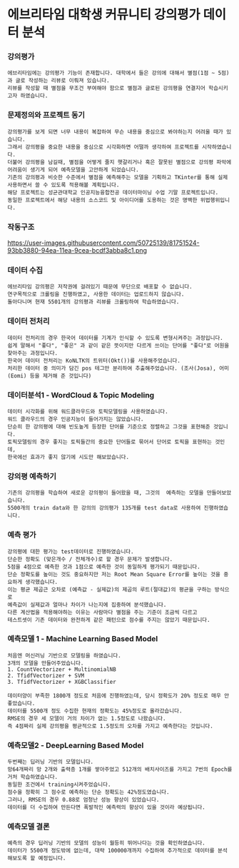 # 에브리타임 대학생 커뮤니티 강의평가 데이터 분석

### 강의평가
    에브리타임에는 강의평가 기능이 존재합니다. 대학에서 들은 강의에 대해서 별점(1점 ~ 5점)과 글로 작성하는 리뷰로 이뤄져 있습니다.
    리뷰를 작성할 때 별점을 무조건 부여해야 함으로 별점과 글로된 강의평을 연결지어 학습시키고자 하였습니다.

### 문제정의와 프로젝트 동기
    강의평가를 보게 되면 너무 내용이 복잡하여 무슨 내용을 중심으로 봐야하는지 어려울 때가 있습니다. 
    그래서 강의평을 중요한 내용을 중심으로 시각화하면 어떨까 생각하여 프로젝트를 시작하였습니다.
    더불어 강의평을 남길때, 별점을 어떻게 줄지 햇갈리거나 혹은 잘못된 별점으로 강의평 파악에 어려움이 생기게 되어 예측모델을 고안하게 되었습니다.
    기존의 강의평과 비슷한 수준에서 별점을 예측해주는 모델을 기획하고 TKinter를 통해 실제 사용하면서 쓸 수 있도록 적용해볼 계획입니다.
    해당 프로젝트는 성균관대학교 인공지능융합전공 데이터마이닝 수업 기말 프로젝트입니다.
    동일한 프로젝트에서 해당 내용의 소스코드 및 아이디어를 도용하는 것은 명백한 위법행위입니다.

### 작동구조
https://user-images.githubusercontent.com/50725139/81751524-93bb3880-94ea-11ea-9cea-bcdf3abba8c1.png

### 데이터 수집
    에브리타임 강의평은 저작권에 걸려있기 때문에 무단으로 배포할 수 없습니다.
    연구목적으로 크롤링을 진행하였고, 사용한 데이터는 업로드하지 않습니다.
    돌아다니며 현재 5501개의 강의평과 리뷰를 크롤링하여 학습하였습니다.
    
### 데이터 전처리
    데이터 전처리의 경우 한국어 데이터를 기계가 인식할 수 있도록 변형시켜주는 과정입니다.
    쉽게 말해서 "좋다", "좋은" 과 같이 같은 뜻이지만 다르게 쓰이는 단어를 "좋다"로 어원을 찾아주는 과정입니다.
    한국어 데이터 전처리는 KoNLTK의 트위터(Okt())를 사용해주었습니다.
    처리한 데이터 중 의미가 담긴 pos 테그만 분리하여 추출해주었습니다. (조사(Josa), 어미(Eomi) 등을 제거해 준 것입니다)
    
### 데이터분석1 - WordCloud & Topic Modeling
    데이터 시각화를 위해 워드클라우드와 토픽모델링을 사용하였습니다.
    워드 클라우드의 경우 인공지능이 들어가지는 않았습니다. 
    단순히 한 강의평에 대해 빈도높게 등장한 단어를 기준으로 정렬하고 그것을 표현해준 것입니다.
    토픽모델링의 경우 좋지는 토픽들간의 중요한 단어들로 묶어서 단어로 토픽을 표현하는 것인데, 
    한국에선 효과가 좋지 않기에 시도만 해보았습니다.
    
### 강의평 예측하기
    기존의 강의평을 학습하여 새로운 강의평이 들어왔을 때, 그것의  예측하는 모델을 만들어보았습니다.
    5500개의 train data와 한 강의의 강의평가 135개를 test data로 사용하여 진행하였습니다.
    
### 예측 평가
    강의평에 대한 평가는 test데이터로 진행하였습니다.
    단순한 정확도 (맞은개수 / 전체개수)로 할 경우 문제가 발생합니다. 
    5점을 4점으로 예측한 것과 1점으로 예측한 것이 동일하게 평가되기 때문입니다.
    단순 정확도를 높이는 것도 중요하지만 저는 Root Mean Square Error를 높이는 것을 중요하게 생각했습니다.
    이는 평균 제곱근 오차로 (예측값 - 실제값)의 제곱의 루트(절대값)의 평균을 구하는 방식으로 
    예측값이 실제값과 얼마나 차이가 나는지에 집중하여 분석했습니다.
    다른 계산법을 적용해야하는 이유는 사람마다 별점을 주는 기준이 조금씩 다르고 
    테스트셋이 기존 데이터와 완전하게 같은 패턴으로 점수를 주지는 않았기 때문입니다.
    
### 예측모델 1 - Machine Learning Based Model
    처음엔 머신러닝 기반으로 모델링을 하였습니다.
    3개의 모델을 만들어주었습니다.
    1. CountVectorizer + MultinomialNB
    2. TfidfVectorizer + SVM
    3. TfidfVectorizer + XGBClassifier
    
    데이터양이 부족한 1800개 정도로 처음에 진행하였는데, 당시 정확도가 20% 정도로 매우 안좋았습니다.
    데이터를 5500개 정도 수집한 현재의 정확도는 45%정도로 올라갔습니다.
    RMSE의 경우 세 모델이 거의 차이가 없는 1.5정도로 나왔습니다. 
    즉 4점짜리 실제 강의평을 평균적으로 1.5정도의 오차를 가지고 예측한다는 것입니다.
    
### 예측모델2 - DeepLearning Based Model
    두번째는 딥러닝 기반의 모델입니다.
    망64개짜리 망 2개와 출력층 1개를 쌓아주었고 512개의 배치사이즈를 가지고 7번의 Epoch를 거처 학습하였습니다.
    동일한 조건에서 training시켜주었습니다.
    점수을 정확히 그 점수로 예측하는 단순 정확도는 42%정도였습니다.
    그러나, RMSE의 경우 0.88로 엄청난 성능 향상이 있었습니다.
    데이터를 더 수집하여 만든다면 폭발적인 예측력의 향상이 있을 것이라 예상됩니다.
    
### 예측모델 결론
    예측의 경우 딥러닝 기반의 모델의 성능이 월등히 뛰어나다는 것을 확인하였습니다.
    데이터가 5500개 정도밖에 없는데, 대략 100000개까지 수집하여 추가적으로 데이터를 분석해보도록 할 예정입니다.
